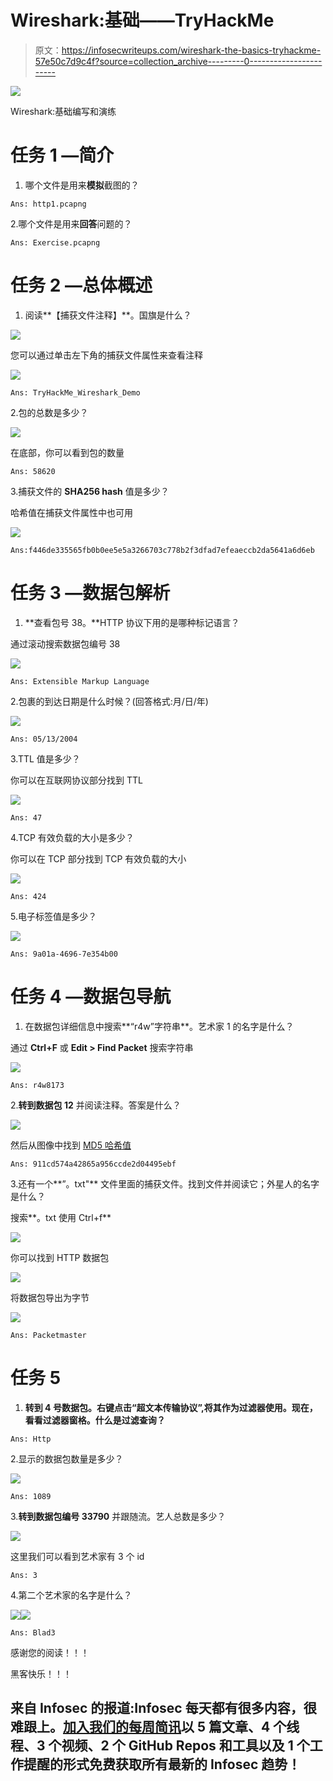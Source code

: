 # Wireshark:基础——TryHackMe

> 原文：<https://infosecwriteups.com/wireshark-the-basics-tryhackme-57e50c7d9c4f?source=collection_archive---------0----------------------->

![](img/be83a6ff7503b8bf726ec1975582834e.png)

Wireshark:基础编写和演练

# 任务 1 —简介

1.  哪个文件是用来**模拟**截图的？

```
Ans: http1.pcapng
```

2.哪个文件是用来**回答**问题的？

```
Ans: Exercise.pcapng
```

# 任务 2 —总体概述

1.  阅读**【捕获文件注释】**。国旗是什么？

![](img/5bceeef5a7192f50f442bbef179fd336.png)

您可以通过单击左下角的捕获文件属性来查看注释

![](img/a9ab422979c55cfa7e4e726104cb02bd.png)

```
Ans: TryHackMe_Wireshark_Demo
```

2.包的总数是多少？

![](img/5bceeef5a7192f50f442bbef179fd336.png)

在底部，你可以看到包的数量

```
Ans: 58620
```

3.捕获文件的 **SHA256 hash** 值是多少？

哈希值在捕获文件属性中也可用

![](img/a9ab422979c55cfa7e4e726104cb02bd.png)

```
Ans:f446de335565fb0b0ee5e5a3266703c778b2f3dfad7efeaeccb2da5641a6d6eb
```

# 任务 3 —数据包解析

1.  **查看包号 38。**HTTP 协议下用的是哪种标记语言？

通过滚动搜索数据包编号 38

![](img/ec6188b0f909daea0cadfc73ed96b3b7.png)

```
Ans: Extensible Markup Language
```

2.包裹的到达日期是什么时候？(回答格式:月/日/年)

![](img/c93c520d6e9988e2f966096bd265b129.png)

```
Ans: 05/13/2004
```

3.TTL 值是多少？

你可以在互联网协议部分找到 TTL

![](img/afb450f856e7b20b793b950c78f1df30.png)

```
Ans: 47
```

4.TCP 有效负载的大小是多少？

你可以在 TCP 部分找到 TCP 有效负载的大小

![](img/d261f9f72881f30c02c082c15f6a3d78.png)

```
Ans: 424
```

5.电子标签值是多少？

![](img/d0923b75a76484e897c3a2b4344fc68d.png)

```
Ans: 9a01a-4696-7e354b00
```

# 任务 4 —数据包导航

1.  在数据包详细信息中搜索**“r4w”字符串**。艺术家 1 的名字是什么？

通过 **Ctrl+F** 或 **Edit > Find Packet** 搜索字符串

![](img/e8f9ca7016faa85988d2919544f6cc73.png)

```
Ans: r4w8173
```

2.**转到数据包 12** 并阅读注释。答案是什么？

![](img/d7a80ce7df9e11d74e9eba62be778161.png)

然后从图像中找到 [MD5 哈希值](https://www.conversion-tool.com/md5/)

```
Ans: 911cd574a42865a956ccde2d04495ebf
```

3.还有一个**”。txt"** 文件里面的捕获文件。找到文件并阅读它；外星人的名字是什么？

搜索**。txt 使用 Ctrl+f**

![](img/1592c1919515ca06deec15a73b5e0d5d.png)

你可以找到 HTTP 数据包

![](img/46242defb43be303a8bd0c58b7a4f470.png)

将数据包导出为字节

![](img/d8e1d197bb437ffeade8f14686f040de.png)

```
Ans: Packetmaster
```

# 任务 5

1.  **转到 4 号数据包。右键点击“超文本传输协议”,将其作为过滤器使用。现在，看看过滤器窗格。什么是过滤查询？**

```
Ans: Http
```

2.显示的数据包数量是多少？

![](img/d5c11179f4a28dc708be019aaf17e5e2.png)

```
Ans: 1089
```

3.**转到数据包编号 33790** 并跟随流。艺人总数是多少？

![](img/5c956e3eb4fdf667064969464242f56f.png)

这里我们可以看到艺术家有 3 个 id

```
Ans: 3
```

4.第二个艺术家的名字是什么？

![](img/36c9fa77f9bfe545cfbed03b1fd561bd.png)![](img/32c47bc9d1ff4db71ffeaeb27ddd39b6.png)

```
Ans: Blad3
```

感谢您的阅读！！！

黑客快乐！！！

## 来自 Infosec 的报道:Infosec 每天都有很多内容，很难跟上。[加入我们的每周简讯](https://weekly.infosecwriteups.com/)以 5 篇文章、4 个线程、3 个视频、2 个 GitHub Repos 和工具以及 1 个工作提醒的形式免费获取所有最新的 Infosec 趋势！